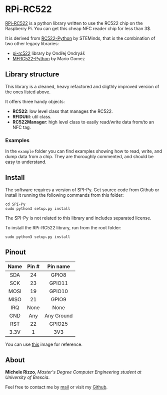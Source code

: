 # RPi-RC522

[RPi-RC522](https://github.com/Mik3Rizzo/rpi-rc522) is a python library written to use the RC522 chip on the Raspberry Pi.
You can get this cheap NFC reader chip for less than 3$.

It is derived from [RC522-Python](https://github.com/STEMinds/RC522-Python) by STEMinds, that is the
combination of two other legacy libraries:

- [pi-rc522](https://github.com/ondryaso/pi-rc522) library by Ondřej Ondryáš
- [MFRC522-Python](https://github.com/pimylifeup/MFRC522-python) by Mario Gomez


## Library structure

This library is a cleaned, heavy refactored and sligthly improved version of the ones listed above.

It offers three handy objects:
- **RC522**: low level class that manages the RC522.
- **RFIDUtil**: util class.
- **RC522Manager**: high level class to easily read/write data from/to an NFC tag.

### Examples

In the `example` folder you can find examples showing how to read, write, and dump data from a chip. They are thoroughly 
commented, and should be easy to understand.

## Install

The software requires a version of SPI-Py.
Get source code from Github or install it running the following commands from this folder:

```
cd SPI-Py
sudo python3 setup.py install
```

The SPI-Py is not related to this library and includes separated license.

To install the RPi-RC522 library, run from the root folder:

```
sudo python3 setup.py install
```


## Pinout

| Name | Pin # | Pin name   |
|:------:|:-------:|:------------:|
| SDA  | 24    | GPIO8      |
| SCK  | 23    | GPIO11     |
| MOSI | 19    | GPIO10     |
| MISO | 21    | GPIO9      |
| IRQ  | None  | None       |
| GND  | Any   | Any Ground |
| RST  | 22    | GPIO25     |
| 3.3V | 1     | 3V3        |

You can use [this](http://i.imgur.com/y7Fnvhq.png) image for reference.


## About

**Michele Rizzo**, *Master's Degree Computer Engineering student at University of Brescia*.

Feel free to contact me by [mail](mailto:m.rizzo006@studenti.unibs.it) or visit my [Github](https://github.com/Mik3Rizzo/).